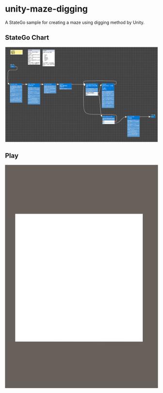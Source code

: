 # unity-maze-digging
A StateGo sample for creating  a maze using digging method by Unity.

## StateGo Chart

![](https://github.com/NNNIC/unity-maze-digging/blob/master/wiki/statego.png)

## Play

![](https://github.com/NNNIC/unity-maze-digging/blob/master/wiki/play.gif)
